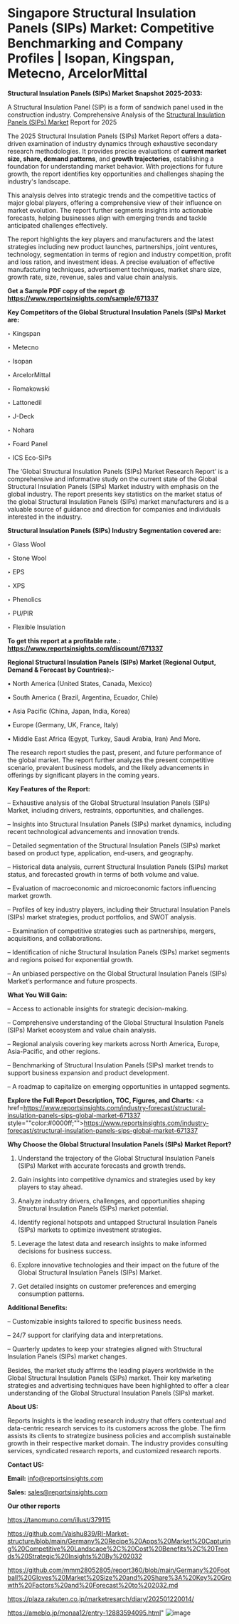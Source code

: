 # Singapore Structural Insulation Panels (SIPs) Market: Competitive Benchmarking and Company Profiles | Isopan, Kingspan, Metecno, ArcelorMittal

<strong>Structural Insulation Panels (SIPs) Market Snapshot 2025-2033:</strong>

A Structural Insulation Panel (SIP) is a form of sandwich panel used in the construction industry. Comprehensive Analysis of the <a href=https://www.reportsinsights.com/sample/671337>Structural Insulation Panels (SIPs) Market</a> Report for 2025

The 2025 Structural Insulation Panels (SIPs) Market Report offers a data-driven examination of industry dynamics through exhaustive secondary research methodologies. It provides precise evaluations of <strong>current market size, share, demand patterns</strong>, and <strong>growth trajectories</strong>, establishing a foundation for understanding market behavior. With projections for future growth, the report identifies key opportunities and challenges shaping the industry's landscape.

This analysis delves into strategic trends and the competitive tactics of major global players, offering a comprehensive view of their influence on market evolution. The report further segments insights into actionable forecasts, helping businesses align with emerging trends and tackle anticipated challenges effectively.

The report highlights the key players and manufacturers and the latest strategies including new product launches, partnerships, joint ventures, technology, segmentation in terms of region and industry competition, profit and loss ration, and investment ideas. A precise evaluation of effective manufacturing techniques, advertisement techniques, market share size, growth rate, size, revenue, sales and value chain analysis.

<strong>Get a Sample PDF copy of the report @ <a href=https://www.reportsinsights.com/sample/671337 style=color:#0000ff;>https://www.reportsinsights.com/sample/671337</a></strong>

<strong>Key Competitors of the Global Structural Insulation Panels (SIPs) Market are:</strong>

‣ Kingspan

‣ Metecno

‣ Isopan

‣ ArcelorMittal

‣ Romakowski

‣ Lattonedil

‣ J-Deck

‣ Nohara

‣ Foard Panel

‣ ICS Eco-SIPs

The ‘Global Structural Insulation Panels (SIPs) Market Research Report’ is a comprehensive and informative study on the current state of the Global Structural Insulation Panels (SIPs) Market industry with emphasis on the global industry. The report presents key statistics on the market status of the global Structural Insulation Panels (SIPs) market manufacturers and is a valuable source of guidance and direction for companies and individuals interested in the industry.

<strong>Structural Insulation Panels (SIPs) Industry Segmentation covered are:</strong>

‣ Glass Wool

‣ Stone Wool

‣ EPS

‣ XPS

‣ Phenolics

‣ PU/PIR

‣ Flexible Insulation

<strong>To get this report at a profitable rate.: <a href=https://www.reportsinsights.com/discount/671337 style=color:#0000ff;>https://www.reportsinsights.com/discount/671337</a></strong>

<strong>Regional Structural Insulation Panels (SIPs) Market (Regional Output, Demand &amp; Forecast by Countries):-</strong>

• North America (United States, Canada, Mexico)

• South America ( Brazil, Argentina, Ecuador, Chile)

• Asia Pacific (China, Japan, India, Korea)

• Europe (Germany, UK, France, Italy)

• Middle East Africa (Egypt, Turkey, Saudi Arabia, Iran) And More.

The research report studies the past, present, and future performance of the global market. The report further analyzes the present competitive scenario, prevalent business models, and the likely advancements in offerings by significant players in the coming years.

<strong>Key Features of the Report:</strong>

– Exhaustive analysis of the Global Structural Insulation Panels (SIPs) Market, including drivers, restraints, opportunities, and challenges.

– Insights into Structural Insulation Panels (SIPs) market dynamics, including recent technological advancements and innovation trends.

– Detailed segmentation of the Structural Insulation Panels (SIPs) market based on product type, application, end-users, and geography.

– Historical data analysis, current Structural Insulation Panels (SIPs) market status, and forecasted growth in terms of both volume and value.

– Evaluation of macroeconomic and microeconomic factors influencing market growth.

– Profiles of key industry players, including their Structural Insulation Panels (SIPs) market strategies, product portfolios, and SWOT analysis.

– Examination of competitive strategies such as partnerships, mergers, acquisitions, and collaborations.

– Identification of niche Structural Insulation Panels (SIPs) market segments and regions poised for exponential growth.

– An unbiased perspective on the Global Structural Insulation Panels (SIPs) Market’s performance and future prospects.

<strong>What You Will Gain:</strong>

– Access to actionable insights for strategic decision-making.

– Comprehensive understanding of the Global Structural Insulation Panels (SIPs) Market ecosystem and value chain analysis.

– Regional analysis covering key markets across North America, Europe, Asia-Pacific, and other regions.

– Benchmarking of Structural Insulation Panels (SIPs) market trends to support business expansion and product development.

– A roadmap to capitalize on emerging opportunities in untapped segments.

<strong>Explore the Full Report Description, TOC, Figures, and Charts:</strong>
<a href=https://www.reportsinsights.com/industry-forecast/structural-insulation-panels-sips-global-market-671337 style=""color:#0000ff;"">https://www.reportsinsights.com/industry-forecast/structural-insulation-panels-sips-global-market-671337</a>

<strong>Why Choose the Global Structural Insulation Panels (SIPs) Market Report?</strong>

1. Understand the trajectory of the Global Structural Insulation Panels (SIPs) Market with accurate forecasts and growth trends.

2. Gain insights into competitive dynamics and strategies used by key players to stay ahead.

3. Analyze industry drivers, challenges, and opportunities shaping Structural Insulation Panels (SIPs) market potential.

4. Identify regional hotspots and untapped Structural Insulation Panels (SIPs) markets to optimize investment strategies.

5. Leverage the latest data and research insights to make informed decisions for business success.

6. Explore innovative technologies and their impact on the future of the Global Structural Insulation Panels (SIPs) Market.

7. Get detailed insights on customer preferences and emerging consumption patterns.

<strong>Additional Benefits:</strong>

– Customizable insights tailored to specific business needs.

– 24/7 support for clarifying data and interpretations.

– Quarterly updates to keep your strategies aligned with Structural Insulation Panels (SIPs) market changes.

Besides, the market study affirms the leading players worldwide in the Global Structural Insulation Panels (SIPs) market. Their key marketing strategies and advertising techniques have been highlighted to offer a clear understanding of the Global Structural Insulation Panels (SIPs) market.

<strong><strong>About US</strong>:</strong>

Reports Insights is the leading research industry that offers contextual and data-centric research services to its customers across the globe. The firm assists its clients to strategize business policies and accomplish sustainable growth in their respective market domain. The industry provides consulting services, syndicated research reports, and customized research reports.

<strong>Contact US:</strong>

<p class=><b>Email:</b> <a href=mailto:info@reportsinsights.com>info@reportsinsights.com</a></p>
<p class=><b>Sales:</b> <a href=mailto:sales@reportsinsights.com>sales@reportsinsights.com</a></p>

<strong>Our other reports</strong>

<a href=https://tanomuno.com/illust/379115>https://tanomuno.com/illust/379115</a>

<a href=https://github.com/Vaishu839/RI-Market-structure/blob/main/Germany%20Recipe%20Apps%20Market%20Capturing%20Competitive%20Landscape%2C%20Cost%20Benefits%2C%20Trends%20Strategic%20Insights%20By%202032>https://github.com/Vaishu839/RI-Market-structure/blob/main/Germany%20Recipe%20Apps%20Market%20Capturing%20Competitive%20Landscape%2C%20Cost%20Benefits%2C%20Trends%20Strategic%20Insights%20By%202032</a>

<a href=https://github.com/mmm28052805/report360/blob/main/Germany%20Football%20Gloves%20Market%20Size%20and%20Share%3A%20Key%20Growth%20Factors%20and%20Forecast%20to%202032.md>https://github.com/mmm28052805/report360/blob/main/Germany%20Football%20Gloves%20Market%20Size%20and%20Share%3A%20Key%20Growth%20Factors%20and%20Forecast%20to%202032.md</a>

<a href=https://plaza.rakuten.co.jp/marketresarch/diary/202501220014/>https://plaza.rakuten.co.jp/marketresarch/diary/202501220014/</a>

<a href=https://ameblo.jp/monaa12/entry-12883594095.html>https://ameblo.jp/monaa12/entry-12883594095.html</a>"
![image](https://github.com/user-attachments/assets/0c6ba2a3-13b5-441d-b02c-74f4c2f8ff7e)
